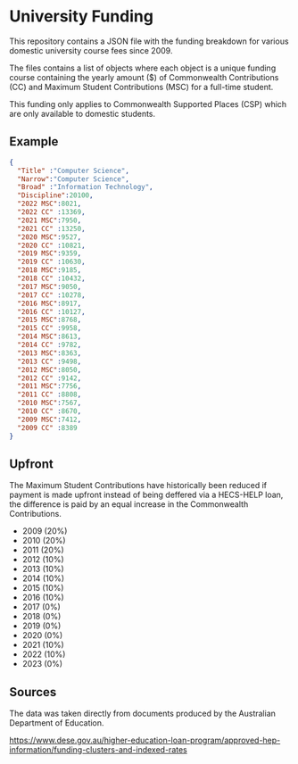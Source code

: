 # University Funding

This repository contains a JSON file with the funding breakdown for various domestic university course fees since 2009.

The files contains a list of objects where each object is a unique funding course containing the yearly amount ($) of Commonwealth Contributions (CC) and Maximum Student Contributions (MSC) for a full-time student.

This funding only applies to Commonwealth Supported Places (CSP) which are only available to domestic students.

## Example

```json
{
  "Title" :"Computer Science",
  "Narrow":"Computer Science",
  "Broad" :"Information Technology",
  "Discipline":20100,
  "2022 MSC":8021,
  "2022 CC" :13369,
  "2021 MSC":7950,
  "2021 CC" :13250,
  "2020 MSC":9527,
  "2020 CC" :10821,
  "2019 MSC":9359,
  "2019 CC" :10630,
  "2018 MSC":9185,
  "2018 CC" :10432,
  "2017 MSC":9050,
  "2017 CC" :10278,
  "2016 MSC":8917,
  "2016 CC" :10127,
  "2015 MSC":8768,
  "2015 CC" :9958,
  "2014 MSC":8613,
  "2014 CC" :9782,
  "2013 MSC":8363,
  "2013 CC" :9498,
  "2012 MSC":8050,
  "2012 CC" :9142,
  "2011 MSC":7756,
  "2011 CC" :8808,
  "2010 MSC":7567,
  "2010 CC" :8670,
  "2009 MSC":7412,
  "2009 CC" :8389
}
```

## Upfront

The Maximum Student Contributions have historically been reduced if payment is made upfront instead of being deffered via a HECS-HELP loan, the difference is paid by an equal increase in the Commonwealth Contributions. 

- 2009 (20%)
- 2010 (20%)
- 2011 (20%)
- 2012 (10%)
- 2013 (10%)
- 2014 (10%)
- 2015 (10%)
- 2016 (10%)
- 2017 (0%)
- 2018 (0%)
- 2019 (0%)
- 2020 (0%)
- 2021 (10%)
- 2022 (10%)
- 2023 (0%)

## Sources

The data was taken directly from documents produced by the Australian Department of Education.

https://www.dese.gov.au/higher-education-loan-program/approved-hep-information/funding-clusters-and-indexed-rates

